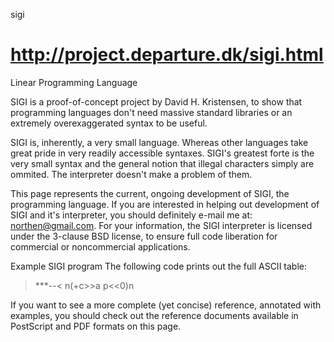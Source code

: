 sigi

http://project.departure.dk/sigi.html
====

Linear Programming Language 

SIGI is a proof-of-concept project by David H. Kristensen, to show that programming languages don't need massive standard libraries or an extremely overexaggerated syntax to be useful.

SIGI is, inherently, a very small language. Whereas other languages take great pride in very readily accessible syntaxes. SIGI's greatest forte is the very small syntax and the general notion that illegal characters simply are ommited. The interpreter doesn't make a problem of them.

This page represents the current, ongoing development of SIGI, the programming language. If you are interested in helping out development of SIGI and it's interpreter, you should definitely e-mail me at: northen@gmail.com. For your information, the SIGI interpreter is licensed under the 3-clause BSD license, to ensure full code liberation for commercial or noncommercial applications.

Example SIGI program
The following code prints out the full ASCII table:

>***--<
n(+c>>a p<<0)n

If you want to see a more complete (yet concise) reference, annotated with examples, you should check out the reference documents available in PostScript and PDF formats on this page. 
